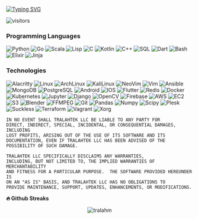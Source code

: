 [![Typing SVG](https://readme-typing-svg.demolab.com?font=Fira+Code&size=12&pause=1000&color=0EAEFF&center=true&width=435&lines=Mathematician%2C+Software+Craftsman%2C+Computer+Scientist.;7%2B+years+of+Programming+Experience;Python%2C+Go%2C+Lisp%2C+C%2C+Kotlin%2C+C%2B%2B%2C+SQL%2C+Dart%2C+Bash)](https://git.io/typing-svg)

![visitors](https://visitor-badge.glitch.me/badge?page_id=TralahM.TralahM)

### Programming Languages

![Python](https://img.shields.io/badge/-Python-000?&logo=Python)
![Go](https://img.shields.io/badge/-Go-000?&logo=Go)
![Scala](https://img.shields.io/badge/-Scala-000?&logo=Scala)
![Lisp](https://img.shields.io/badge/-Lisp-000?&logo=Lisp)
![C](https://img.shields.io/badge/-C-000?&logo=C)
![Kotlin](https://img.shields.io/badge/-Kotlin-000?&logo=kotlin)
![C++](https://img.shields.io/badge/-C++-000?&logo=c%2b%2b&logoColor=00599C)
![SQL](https://img.shields.io/badge/-SQL-000?&logo=MySQL)
![Dart](https://img.shields.io/badge/-Dart-000?&logo=Dart&logoColor=0175C2)
![Bash](https://img.shields.io/badge/-Bash-000?&logo=gnubash)
![Elixir](https://img.shields.io/badge/-Elixir-000?&logo=Elixir)
![Jinja](https://img.shields.io/badge/-Jinja-000?&logo=jinja)


### Technologies

![Alacritty](https://img.shields.io/badge/-Alacritty-000?&logo=alacritty)
![Linux](https://img.shields.io/badge/-Linux-000?&logo=Linux)
![ArchLinux](https://img.shields.io/badge/-ArchLinux-000?&logo=archlinux)
![KaliLinux](https://img.shields.io/badge/-KaliLinux-000?&logo=kalilinux)
![NeoVim](https://img.shields.io/badge/-NeoVim-000?&logo=neovim)
![Vim](https://img.shields.io/badge/-Vim-000?&logo=Vim)
![Ansible](https://img.shields.io/badge/-Ansible-000?&logo=ansible)
![MongoDB](https://img.shields.io/badge/-Mongodb-000?&logo=Mongodb)
![PostgreSQL](https://img.shields.io/badge/-Postgresql-000?&logo=Postgresql)
![Android](https://img.shields.io/badge/-Android-000?&logo=android)
![IOS](https://img.shields.io/badge/-IOS-000?&logo=ios)
![Flutter](https://img.shields.io/badge/-Flutter-000?&logo=Flutter)
![Redis](https://img.shields.io/badge/-Redis-000?&logo=Redis)
![Docker](https://img.shields.io/badge/-Docker-000?&logo=Docker)
![Kubernetes](https://img.shields.io/badge/-Kubernetes-000?&logo=Kubernetes)
![Jupyter](https://img.shields.io/badge/-Jupyter-000?&logo=jupyter)
![Django](https://img.shields.io/badge/-Django-000?&logo=Django)
![OpenCV](https://img.shields.io/badge/-OpenCV-000?&logo=opencv)
![Firebase](https://img.shields.io/badge/-Firebase-000?&logo=Firebase)
![AWS](https://img.shields.io/badge/-AmazonAWS-000?&logo=amazonaws)
![EC2](https://img.shields.io/badge/-AmazonEC2-000?&logo=amazonec2)
![S3](https://img.shields.io/badge/-AmazonS3-000?&logo=amazons3)
![Blender](https://img.shields.io/badge/-Blender-000?&logo=blender)
![FFMPEG](https://img.shields.io/badge/-FFMPEG-000?&logo=ffmpeg&logoColor=007808)
![Git](https://img.shields.io/badge/-Git-000?&logo=git&logoColor=F05032)
![Pandas](https://img.shields.io/badge/-Pandas-000?&logo=pandas)
![Numpy](https://img.shields.io/badge/-Numpy-000?&logo=numpy)
![Scipy](https://img.shields.io/badge/-Scipy-000?&logo=scipy)
![Plesk](https://img.shields.io/badge/-Plesk-000?&logo=plesk)
![Suckless](https://img.shields.io/badge/-Suckless-000?&logo=suckless)
![Terraform](https://img.shields.io/badge/-Terraform-000?&logo=terraform)
![Vagrant](https://img.shields.io/badge/-Vagrant-000?&logo=vagrant)
![Xorg](https://img.shields.io/badge/-Xorg-000?&logo=xdotorg)


```
IN NO EVENT SHALL TRALAHTEK LLC BE LIABLE TO ANY PARTY FOR
DIRECT, INDIRECT, SPECIAL, INCIDENTAL, OR CONSEQUENTIAL DAMAGES, INCLUDING
LOST PROFITS, ARISING OUT OF THE USE OF ITS SOFTWARE AND ITS
DOCUMENTATION, EVEN IF TRALAHTEK LLC HAS BEEN ADVISED OF THE
POSSIBILITY OF SUCH DAMAGE.

TRALAHTEK LLC SPECIFICALLY DISCLAIMS ANY WARRANTIES,
INCLUDING, BUT NOT LIMITED TO, THE IMPLIED WARRANTIES OF MERCHANTABILITY
AND FITNESS FOR A PARTICULAR PURPOSE.  THE SOFTWARE PROVIDED HEREUNDER IS
ON AN "AS IS" BASIS, AND TRALAHTEK LLC HAS NO OBLIGATIONS TO
PROVIDE MAINTENANCE, SUPPORT, UPDATES, ENHANCEMENTS, OR MODIFICATIONS.
```

<b>🔥 Github Streaks</b>
<p align="center"><img src="https://github-readme-streak-stats.herokuapp.com/?user=tralahm&theme=black-ice&hide_border=true&stroke=0000&background=0D1117&ring=0eaeff&fire=236f1b&currStreakLabel=0eaeff&bg_color=30,e96443,904e95&title_color=fff&text_color=fff" alt="tralahm" /></p>


